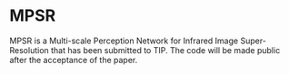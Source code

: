 # MPSR
MPSR is a Multi-scale Perception Network for Infrared Image Super-Resolution that has been submitted to TIP. The code will be made public after the acceptance of the paper.
